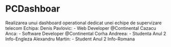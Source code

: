 # PCDashboar
Realizarea unui dashboard operational dedicat unei echipe de supervizare telecom  Echipa: Denis Pavlovic: - Web Developer @Continental Cazacu Anca: - Software Developer @Continental Corha Andreea: - Studenta Anul 2 Info-Engleza   Alexandru Martin: - Student Anul 2 Info-Romana

